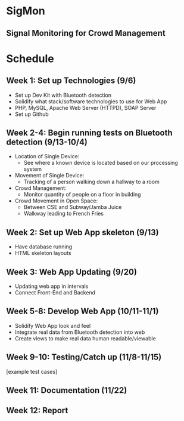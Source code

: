 # SigMon
## Signal Monitoring for Crowd Management

# Schedule
## Week 1: Set up Technologies (9/6)
* Set up Dev Kit with Bluetooth detection
* Solidify what stack/software technologies to use for Web App
* PHP, MySQL, Apache Web Server (HTTPD), SOAP Server
* Set up Github

## Week 2-4: Begin running tests on Bluetooth detection (9/13-10/4)
* Location of Single Device:
  * See where a known device is located based on our processing system
* Movement of Single Device:
  * Tracking of a person walking down a hallway to a room
* Crowd Management:
  * Monitor quantity of people on a floor in building
* Crowd Movement in Open Space:
  * Between CSE and Subway/Jamba Juice
  * Walkway leading to French Fries

## Week 2: Set up Web App skeleton (9/13)
* Have database running
* HTML skeleton layouts

## Week 3: Web App Updating (9/20)
* Updating web app in intervals
* Connect Front-End and Backend

## Week 5-8: Develop Web App (10/11-11/1)
* Solidify Web App look and feel
* Integrate real data from Bluetooth detection into web
* Create views to make real data human readable/viewable

## Week 9-10: Testing/Catch up (11/8-11/15)
[example test cases]

## Week 11: Documentation (11/22)

## Week 12: Report

